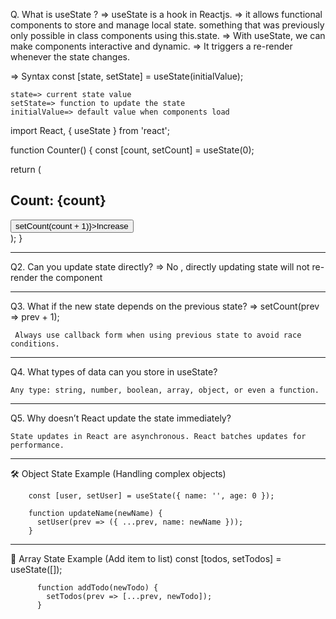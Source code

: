 Q. What is useState ?
=> useState is a hook in Reactjs.
=> it allows functional components to store and manage local state. something that was previously only possible in class components using this.state.
=> With useState, we can make components interactive and dynamic.
=> It triggers a re-render whenever the state changes.

=> Syntax
const [state, setState] = useState(initialValue);

    state=> current state value
    setState=> function to update the state
    initialValue=> default value when components load

import React, { useState } from 'react';

function Counter() {
const [count, setCount] = useState(0);

return (
<div>
<h2>Count: {count}</h2>
<button onClick={() => setCount(count + 1)}>Increase</button>
</div>
);
}

___________________________________________________________________________________________________________
Q2. Can you update state directly?
=> No , directly updating state will not re-render the component

________________________________________________________________________________________________________
Q3. What if the new state depends on the previous state?
=>
    setCount(prev => prev + 1);

     Always use callback form when using previous state to avoid race conditions.

________________________________________________________________________________________________________
Q4. What types of data can you store in useState?

    Any type: string, number, boolean, array, object, or even a function.

_________________________________________________________________________________________________________
Q5. Why doesn’t React update the state immediately?

    State updates in React are asynchronous. React batches updates for performance.

___________________________________________________________________________________________________________
🛠 Object State Example (Handling complex objects)

        const [user, setUser] = useState({ name: '', age: 0 });

        function updateName(newName) {
          setUser(prev => ({ ...prev, name: newName }));
        }

___________________________________________________________________________________________________________
🔄 Array State Example (Add item to list)
          const [todos, setTodos] = useState([]);

          function addTodo(newTodo) {
            setTodos(prev => [...prev, newTodo]);
          }

